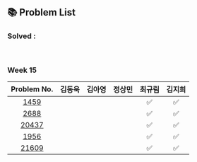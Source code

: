 ## 📚 Problem List 

### Solved : 

<br>

### Week 15

|Problem No.|김동욱|김아영|정상민|최규림|김지희|
|:-----------:|:-----:|:----:|:----:|:----:|:----:|
|[1459](https://www.acmicpc.net/problem/1459)|   |   |  | ✅ | ✅ |
|[2688](https://www.acmicpc.net/problem/2688)|   |   |  | ✅ |✅  |
|[20437](https://www.acmicpc.net/problem/20437)|   |   |  | ✅ | ✅ |
|[1956](https://www.acmicpc.net/problem/1956)|   |   |  | ✅ |✅  |
|[21609](https://www.acmicpc.net/problem/21609)|   |  |  | ✅ |✅ |

